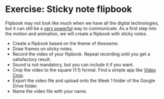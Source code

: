 # Exercise: Sticky note flipbook

Flipbook may not look like much when we have all the digital technologies, but it can still be a [very powerful](https://www.youtube.com/watch?v=k31oJu-6gDY) way to communicate. As a first step into the motion and animation, we will create a flipbook with sticky notes.

- Create a flipbook based on the theme of *theeeeme*.
- Draw frames on sticky notes.
- Record the video of your flipbook. Repeat recording until you get a satisfactory result.
- Sound is not mandatory, but you can include it if you want.
- Crop the video to the square (1:1) format. Find a simple app like [Video Crop](https://itunes.apple.com/us/app/video-crop-remove-unwanted-areas/id819074891?mt=8).
- Export the video file and upload onto the Week 1 folder of the Google Drive folder.
- Name the video file with your name.
